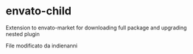 # envato-child
Extension to envato-market for downloading full package and upgrading nested plugin

File modificato da indienanni

